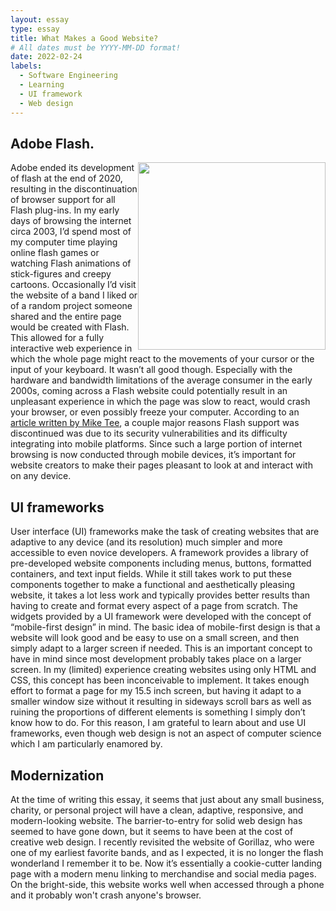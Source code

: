 ```yaml
---
layout: essay
type: essay
title: What Makes a Good Website?
# All dates must be YYYY-MM-DD format!
date: 2022-02-24
labels:
  - Software Engineering
  - Learning
  - UI framework
  - Web design
---
```


<h2>Adobe Flash.</h2>
<p><img class="ui medium right floated rounded image" style="height:300px; float: right;" src="https://picon.ngfiles.com/734000/flash_734404_largest_crop.png?f1562643462" /></p>
<p>
Adobe ended its development of flash at the end of 2020, resulting in the discontinuation of browser support for all Flash plug-ins. 
In my early days of browsing the internet circa 2003, I’d spend most of my computer time playing online flash games or watching Flash
animations of stick-figures and creepy cartoons. Occasionally I’d visit the website of a band I liked or of a random project someone
shared and the entire page would be created with Flash. This allowed for a fully interactive web experience in which the whole page
might react to the movements of your cursor or the input of your keyboard. It wasn’t all good though. Especially with the hardware
and bandwidth limitations of the average consumer in the early 2000s, coming across a Flash website could potentially result in an 
unpleasant experience in which the page was slow to react, would crash your browser, or even possibly freeze your computer. According
to an <a href="https://www.maketecheasier.com/browsers-ending-flash-support/">article written by Mike Tee</a>, a couple major reasons Flash support was discontinued
was due to its security vulnerabilities and its difficulty integrating into mobile platforms. Since such a large portion of internet
browsing is now conducted through mobile devices, it’s important for website creators to make their pages pleasant to look at 
and interact with on any device.
  </p>

  <h2>UI frameworks</h2>
  <p>
	User interface (UI) frameworks make the task of creating websites that are adaptive to any device (and its resolution) much simpler
  and more accessible to even novice developers. A framework provides a library of pre-developed website components including menus, 
  buttons, formatted containers, and text input fields. While it still takes work to put these components together to make a functional 
  and aesthetically pleasing website, it takes a lot less work and typically provides better results than having to create and format
  every aspect of a page from scratch. The widgets provided by a UI framework were developed with the concept of “mobile-first design”
  in mind. The basic idea of mobile-first design is that a website will look good and be easy to use on a small screen, and then simply
  adapt to a larger screen if needed. This is an important concept to have in mind since most development probably takes place on a
  larger screen. In my (limited) experience creating websites using only HTML and CSS, this concept has been inconceivable to implement.
  It takes enough effort to format a page for my 15.5 inch screen, but having it adapt to a smaller window size without it resulting in 
  sideways scroll bars as well as ruining the proportions of different elements is something I simply don’t know how to do. For this
  reason, I am grateful to learn about and use UI frameworks, even though web design is not an aspect of computer science which I am 
  particularly enamored by.
  </p>
  <h2>Modernization</h2>
  <p>
	At the time of writing this essay, it seems that just about any small business, charity, or personal project will have a clean, 
  adaptive, responsive, and modern-looking website. The barrier-to-entry for solid web design has seemed to have gone down, but it 
  seems to have been at the cost of creative web design. I recently revisited the website of Gorillaz, who were one of my earliest 
  favorite bands, and as I expected, it is no longer the flash wonderland I remember it to be. Now it’s essentially a cookie-cutter 
  landing page with a modern menu linking to merchandise and social media pages. On the bright-side, this website works well when 
  accessed through a phone and it probably won't crash anyone's browser.
  </p>
<br>
<br>
